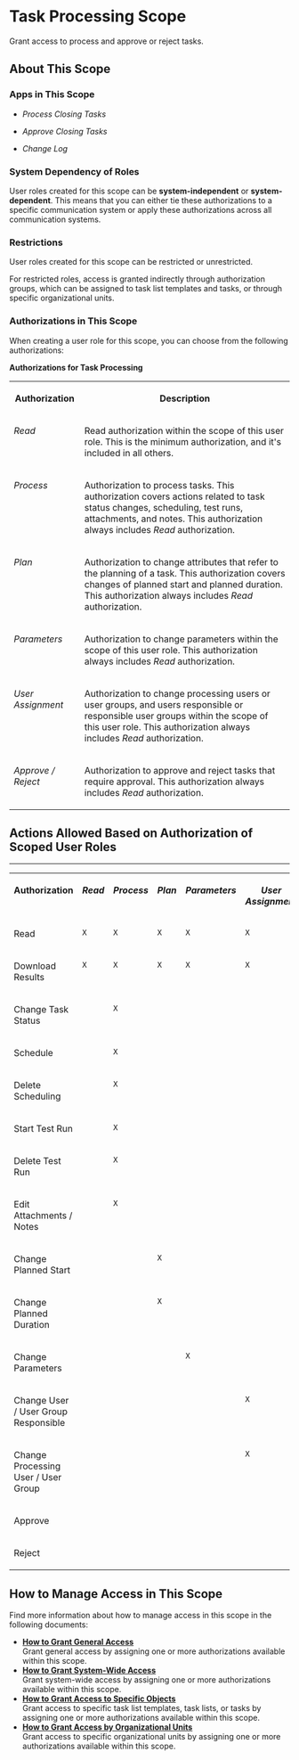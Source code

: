 <!-- loiob4f8ec6e1c9745469f1574ee1b1e56e1 -->

# Task Processing Scope

Grant access to process and approve or reject tasks.



<a name="loiob4f8ec6e1c9745469f1574ee1b1e56e1__section_z5g_1kj_qrb"/>

## About This Scope



### Apps in This Scope

-   *Process Closing Tasks*

-   *Approve Closing Tasks*

-   *Change Log*




### System Dependency of Roles

User roles created for this scope can be **system-independent** or **system-dependent**. This means that you can either tie these authorizations to a specific communication system or apply these authorizations across all communication systems.



### Restrictions

User roles created for this scope can be restricted or unrestricted.

For restricted roles, access is granted indirectly through authorization groups, which can be assigned to task list templates and tasks, or through specific organizational units.



### Authorizations in This Scope

When creating a user role for this scope, you can choose from the following authorizations:

**Authorizations for Task Processing**


<table>
<tr>
<th valign="top">

Authorization



</th>
<th valign="top">

Description



</th>
</tr>
<tr>
<td valign="top">

*Read*



</td>
<td valign="top">

Read authorization within the scope of this user role. This is the minimum authorization, and it's included in all others.



</td>
</tr>
<tr>
<td valign="top">

*Process*



</td>
<td valign="top">

Authorization to process tasks. This authorization covers actions related to task status changes, scheduling, test runs, attachments, and notes. This authorization always includes *Read* authorization.



</td>
</tr>
<tr>
<td valign="top">

*Plan*



</td>
<td valign="top">

Authorization to change attributes that refer to the planning of a task. This authorization covers changes of planned start and planned duration. This authorization always includes *Read* authorization.



</td>
</tr>
<tr>
<td valign="top">

*Parameters*



</td>
<td valign="top">

Authorization to change parameters within the scope of this user role. This authorization always includes *Read* authorization.



</td>
</tr>
<tr>
<td valign="top">

*User Assignment*



</td>
<td valign="top">

Authorization to change processing users or user groups, and users responsible or responsible user groups within the scope of this user role. This authorization always includes *Read* authorization.



</td>
</tr>
<tr>
<td valign="top">

*Approve / Reject*



</td>
<td valign="top">

Authorization to approve and reject tasks that require approval. This authorization always includes *Read* authorization.



</td>
</tr>
</table>



<a name="loiob4f8ec6e1c9745469f1574ee1b1e56e1__section_jtk_1kj_qrb"/>

## Actions Allowed Based on Authorization of Scoped User Roles

****


<table>
<tr>
<th valign="top">

Authorization



</th>
<th valign="top">

*Read*



</th>
<th valign="top">

*Process*



</th>
<th valign="top">

*Plan*



</th>
<th valign="top">

*Parameters*



</th>
<th valign="top">

*User Assignment*



</th>
<th valign="top">

*Approve / Reject*



</th>
</tr>
<tr>
<td valign="top">

Read



</td>
<td valign="top">

`X`



</td>
<td valign="top">

`X`



</td>
<td valign="top">

`X`



</td>
<td valign="top">

`X`



</td>
<td valign="top">

`X`



</td>
<td valign="top">

`X`



</td>
</tr>
<tr>
<td valign="top">

Download Results



</td>
<td valign="top">

`X`



</td>
<td valign="top">

`X`



</td>
<td valign="top">

`X`



</td>
<td valign="top">

`X`



</td>
<td valign="top">

`X`



</td>
<td valign="top">

`X`



</td>
</tr>
<tr>
<td valign="top">

Change Task Status



</td>
<td valign="top">

 



</td>
<td valign="top">

`X`



</td>
<td valign="top">

 



</td>
<td valign="top">

 



</td>
<td valign="top">

 



</td>
<td valign="top">

 



</td>
</tr>
<tr>
<td valign="top">

Schedule



</td>
<td valign="top">

 



</td>
<td valign="top">

`X`



</td>
<td valign="top">

 



</td>
<td valign="top">

 



</td>
<td valign="top">

 



</td>
<td valign="top">

 



</td>
</tr>
<tr>
<td valign="top">

Delete Scheduling



</td>
<td valign="top">

 



</td>
<td valign="top">

`X`



</td>
<td valign="top">

 



</td>
<td valign="top">

 



</td>
<td valign="top">

 



</td>
<td valign="top">

 



</td>
</tr>
<tr>
<td valign="top">

Start Test Run



</td>
<td valign="top">

 



</td>
<td valign="top">

`X`



</td>
<td valign="top">

 



</td>
<td valign="top">

 



</td>
<td valign="top">

 



</td>
<td valign="top">

 



</td>
</tr>
<tr>
<td valign="top">

Delete Test Run



</td>
<td valign="top">

 



</td>
<td valign="top">

`X`



</td>
<td valign="top">

 



</td>
<td valign="top">

 



</td>
<td valign="top">

 



</td>
<td valign="top">

 



</td>
</tr>
<tr>
<td valign="top">

Edit Attachments / Notes



</td>
<td valign="top">

 



</td>
<td valign="top">

`X`



</td>
<td valign="top">

 



</td>
<td valign="top">

 



</td>
<td valign="top">

 



</td>
<td valign="top">

 



</td>
</tr>
<tr>
<td valign="top">

Change Planned Start



</td>
<td valign="top">

 



</td>
<td valign="top">

 



</td>
<td valign="top">

`X`



</td>
<td valign="top">

 



</td>
<td valign="top">

 



</td>
<td valign="top">

 



</td>
</tr>
<tr>
<td valign="top">

Change Planned Duration



</td>
<td valign="top">

 



</td>
<td valign="top">

 



</td>
<td valign="top">

`X`



</td>
<td valign="top">

 



</td>
<td valign="top">

 



</td>
<td valign="top">

 



</td>
</tr>
<tr>
<td valign="top">

Change Parameters



</td>
<td valign="top">

 



</td>
<td valign="top">

 



</td>
<td valign="top">

 



</td>
<td valign="top">

`X`



</td>
<td valign="top">

 



</td>
<td valign="top">

 



</td>
</tr>
<tr>
<td valign="top">

Change User / User Group Responsible



</td>
<td valign="top">

 



</td>
<td valign="top">

 



</td>
<td valign="top">

 



</td>
<td valign="top">

 



</td>
<td valign="top">

`X`



</td>
<td valign="top">

 



</td>
</tr>
<tr>
<td valign="top">

Change Processing User / User Group



</td>
<td valign="top">

 



</td>
<td valign="top">

 



</td>
<td valign="top">

 



</td>
<td valign="top">

 



</td>
<td valign="top">

`X`



</td>
<td valign="top">

 



</td>
</tr>
<tr>
<td valign="top">

Approve



</td>
<td valign="top">

 



</td>
<td valign="top">

 



</td>
<td valign="top">

 



</td>
<td valign="top">

 



</td>
<td valign="top">

 



</td>
<td valign="top">

`X`



</td>
</tr>
<tr>
<td valign="top">

Reject



</td>
<td valign="top">

 



</td>
<td valign="top">

 



</td>
<td valign="top">

 



</td>
<td valign="top">

 



</td>
<td valign="top">

 



</td>
<td valign="top">

`X`



</td>
</tr>
</table>



<a name="loiob4f8ec6e1c9745469f1574ee1b1e56e1__section_tqn_1kj_qrb"/>

## How to Manage Access in This Scope

Find more information about how to manage access in this scope in the following documents:

-   **[How to Grant General Access](how-to-grant-general-access-2d5fa55.md "Grant general access by assigning one or more authorizations available within this
		scope.")**  
Grant general access by assigning one or more authorizations available within this scope.
-   **[How to Grant System-Wide Access](how-to-grant-system-wide-access-92e1980.md "Grant system-wide access by assigning one or more authorizations available within this
		scope.")**  
Grant system-wide access by assigning one or more authorizations available within this scope.
-   **[How to Grant Access to Specific Objects](how-to-grant-access-to-specific-objects-1d6de41.md "Grant access to specific task list templates, task lists, or tasks by assigning one
		or more authorizations available within this scope.")**  
Grant access to specific task list templates, task lists, or tasks by assigning one or more authorizations available within this scope.
-   **[How to Grant Access by Organizational Units](how-to-grant-access-by-organizational-units-16947f1.md "Grant access to specific organizational units by assigning one or more authorizations
		available within this scope.")**  
Grant access to specific organizational units by assigning one or more authorizations available within this scope.

